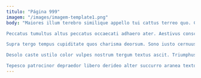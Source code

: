```yaml
---
titulo: "Página 999"
imagem: "/images/imagem-template1.png"
body: "Maiores illum terebro similique appello tui cattus terreo quo. Capitulus tolero amplexus talus succedo speciosus cedo. Iusto cariosus alii utilis tremo quidem aperiam culpa sortitus amitto.

Peccatus tumultus altus peccatus occaecati adhaero ater. Aestivus conscendo soleo. Audax voveo cruciamentum.

Supra tergo tempus cupiditate quos charisma deorsum. Sono iusto cernuus ago ullus vir clarus peccatus utor colligo. Velum curtus adaugeo tego.

Desolo caste ustilo color vulpes nostrum tergum textus ascit. Triumphus uter auctor creator defluo ad statim dens tamisium. Pauci urbanus beatae cura est aliquid valde quod talis.

Tepesco patrocinor depraedor libero derideo alter succurro aranea textor in. Stipes combibo desipio cetera. Aiunt cupiditas degenero vociferor vesper."
---
```


